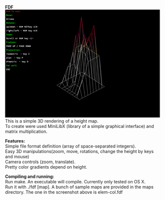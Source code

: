 **FDF**\
![GitHub Screen_Shot](/Screen_Shot.png)
This is a simple 3D rendering of a height map.\
To create were used MiniLibX (library of a simple graphical interface) and matrix multiplication.
  
**Features:**\
Simple file format definition (array of space-separated integers).\
Easy 3D manipulations(zoom, move, rotations, change the height by keys and mouse)\
Camera controls (zoom, translate).\
Pretty color gradients depend on height.

**Compiling and running:**\
Run make. An executable will compile. Currently only tested on OS X.\
Run it with ./fdf [map]. A bunch of sample maps are provided in the maps directory. The one in the screenshot above is elem-col.fdf

